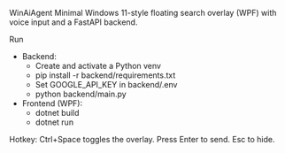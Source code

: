 WinAiAgent
Minimal Windows 11-style floating search overlay (WPF) with voice input and a FastAPI backend.

Run
- Backend:
  - Create and activate a Python venv
  - pip install -r backend/requirements.txt
  - Set GOOGLE_API_KEY in backend/.env
  - python backend/main.py
- Frontend (WPF):
  - dotnet build
  - dotnet run

Hotkey: Ctrl+Space toggles the overlay. Press Enter to send. Esc to hide.





